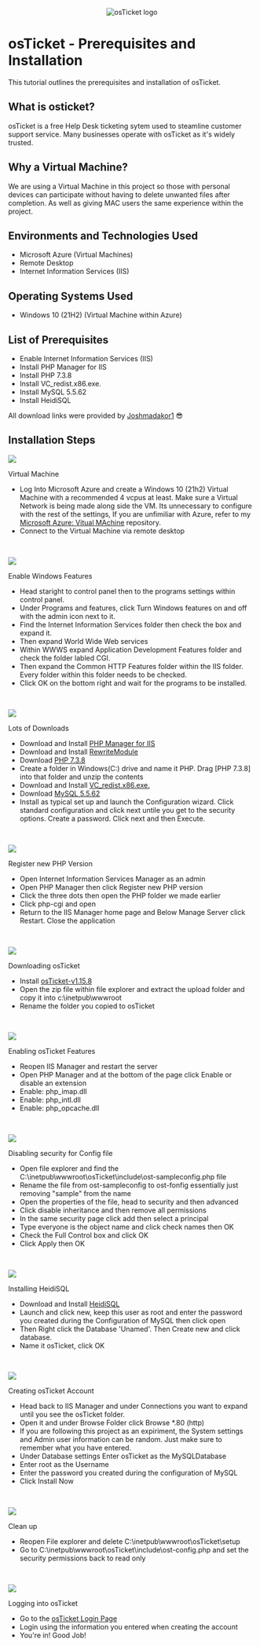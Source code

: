 <p align="center">
<img src="https://i.imgur.com/Clzj7Xs.png" alt="osTicket logo"/>
</p>

<h1>osTicket - Prerequisites and Installation</h1>
This tutorial outlines the prerequisites and installation of osTicket.<br />


<h2>What is osticket?</h2>

osTicket is a free Help Desk ticketing sytem used to steamline customer support service. Many businesses operate with osTicket as it's widely trusted.

<h2>Why a Virtual Machine?</h2>

We are using a Virtual Machine in this project so those with personal devices can participate without having to delete unwanted files after completion. As well as giving MAC users the same experience within the project.

<h2>Environments and Technologies Used</h2>

- Microsoft Azure (Virtual Machines)
- Remote Desktop
- Internet Information Services (IIS)

<h2>Operating Systems Used </h2>

- Windows 10</b> (21H2) (Virtual Machine within Azure)

<h2>List of Prerequisites</h2>

- Enable Internet Information Services (IIS)
- Install PHP Manager for IIS
- Install PHP 7.3.8
- Install VC_redist.x86.exe.
- Install MySQL 5.5.62
- Install HeidiSQL
  
All download links were provided by [Joshmadakor1](https://github.com/joshmadakor1) 😎

<h2>Installation Steps</h2>

<p>
<img src="https://i.imgur.com/GgiQvM3.png"/>
</p>
<p>
</h2> Virtual Machine </h2>

- Log Into Microsoft Azure and create a Windows 10 (21h2) Virtual Machine with a recommended 4 vcpus at least. Make sure a Virtual Network is being made along side the VM. Its unnecessary to configure with the rest of the settings, If you are unfimiliar with Azure, refer to my [Microsoft Azure: Vitual MAchine](https://github.com/GGeeto/Microsoft-Azure-Creating-a-Virtual-Machine/blob/main/README.md) repository. 
- Connect to the Virtual Machine via remote desktop  
</p>
<br />

<p>
<img src="https://imgur.com/cyuu43o.png"
</p>
<p>
</h2> Enable Windows Features </h2>

- Head staright to control panel then to the programs settings within control panel.
- Under Programs and features, click Turn Windows features on and off with the admin icon next to it.
- Find the Internet Information Services folder then check the box and expand it.
- Then expand World Wide Web services
- Within WWWS expand Application Development Features folder and check the folder labled CGI.
- Then expand the Common HTTP Features folder within the IIS folder. Every folder within this folder needs to be checked.
- Click OK on the bottom right and wait for the programs to be installed.
</p>
<br />

<p>
<img src="https://i.imgur.com/5Ja3Kp1.png"/>
</p>
<p>
</h2> Lots of Downloads </h2>

- Download and Install [PHP Manager for IIS](https://drive.google.com/file/d/1RHsNd4eWIOwaNpj3JW4vzzmzNUH86wY_/view?usp=share_link)
- Download and Install [RewriteModule ](https://drive.google.com/file/d/1tIK9GZBKj1JyUP87eewxgdNqn9pZmVmY/view?usp=share_link)
- Download [PHP 7.3.8](https://drive.google.com/file/d/1snNMtLdCOpMtkCyD4mvl9yOOmvVIp9fP/view?usp=share_link)
- Create a folder in Windows(C:) drive and name it PHP. Drag [PHP 7.3.8] into that folder and unzip the contents
- Download and Install [VC_redist.x86.exe.](https://drive.google.com/file/d/1s1OsGF3-ioO0_9LYizPRiVuIkb3lFJgH/view?usp=share_link)
- Download [MySQL 5.5.62](https://drive.google.com/file/d/1_OWh9p7VQLcrB0q_V7qT8yHl0xo5gv7z/view?usp=share_link)
- Install as typical set up and launch the Configuration wizard. Click standard configuration and click next untile you get to the security options. Create a password. Click next and then Execute.
</p>
<br />

<p>
<img src="https://i.imgur.com/zR7i3GN.png"/>
</p>
<p>
</h2> Register new PHP Version </h2>

- Open Internet Information Services Manager as an admin
- Open PHP Manager then click Register new PHP version
- Click the three dots then open the PHP folder we made earlier
- Click php-cgi and open
- Return to the IIS Manager home page and Below Manage Server click Restart. Close the application
</p>
<br />

<p>
<img src="https://imgur.com/VDf20UG.png"/>
</p>
<p>
</h2> Downloading osTicket </h2>

- Install [osTicket-v1.15.8](https://drive.google.com/file/d/1VeVXKlzHDRjeaVUL99ptq7qYbrbXdFxJ/view?usp=drive_link)
- Open the zip file within file explorer and extract the upload folder and copy it into c:\inetpub\wwwroot
- Rename the folder you copied to osTicket
</p>
<br />

<p>
<img src="https://imgur.com/9eGeJWp.png"/>
</p>
<p>
</h2> Enabling osTicket Features </h2>

- Reopen IIS Manager and restart the server
- Open PHP Manager and at the bottom of the page click Enable or disable an extension
- Enable: php_imap.dll
- Enable: php_intl.dll
- Enable: php_opcache.dll
</p>
<br />

<p>
<img src="https://imgur.com/NmMzq8b.png"/>
</p>
<p>
</h2> Disabling security for Config file </h2>

- Open file explorer and find the C:\inetpub\wwwroot\osTicket\include\ost-sampleconfig.php file
- Rename the file from ost-sampleconfig to ost-fonfig essentially just removing "sample" from the name
- Open the properties of the file, head to security and then advanced
- Click disable inheritance and then remove all permissions
- In the same security page click add then select a principal
- Type everyone is the object name and click check names then OK
- Check the Full Control box and click OK
- Click Apply then OK
</p>
<br />

<p>
<img src="https://i.imgur.com/CaqKPQc.png"/>
</p>
<p>
</h2> Installing HeidiSQL </h2>

- Download and Install [HeidiSQL](https://docs.google.com/document/d/1WovrX2DaS9xkfaSr4LXyB4YnnWpXIgPCMMbbfgHmGVw/edit)
- Launch and click new, keep this user as root and enter the password you created during the Configuration of MySQL then click open
- Then Right click the Database 'Unamed'. Then Create new and click database.
- Name it osTicket, click OK
  </p>
<br />

<p>
<img src="https://i.imgur.com/RUwoZeK.png"/>
</p>
<p>
</h2> Creating osTicket Account </h2>

- Head back to IIS Manager and under Connections you want to expand until you see the osTicket folder. 
- Open it and under Browse Folder click Browse *.80 (http)
- If you are following this project as an expiriment, the System settings and Admin user information can be random. Just make sure to remember what you have entered.
- Under Database settings Enter osTicket as the MySQLDatabase
- Enter root as the Username
- Enter the password you created during the configuration of MySQL
- Click Install Now
  </p>
<br />

<p>
<img src="https://i.imgur.com/eCEsLBx.png"/>
</p>
<p>
</h2> Clean up </h2>

- Reopen File explorer and delete C:\inetpub\wwwroot\osTicket\setup
- Go to C:\inetpub\wwwroot\osTicket\include\ost-config.php and set the security permissions back to read only
  </p>
<br />

<p>
<img src="https://imgur.com/nHqgAYG.png"/>
</p>
<p>
</h2> Logging into osTicket </h2>

- Go to the [osTicket Login Page](http://localhost/osTicket/scp/login.php)
- Login using the information you entered when creating the account
- You're in! Good Job!

